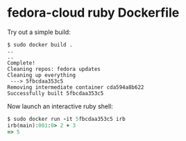 fedora-cloud ruby Dockerfile
============================

Try out a simple build:

```
$ sudo docker build .
..
..
Complete!
Cleaning repos: fedora updates
Cleaning up everything
 ---> 5fbcdaa353c5
Removing intermediate container cda594a8b622
Successfully built 5fbcdaa353c5
```

Now launch an interactive ruby shell:

``` ruby
$ sudo docker run -it 5fbcdaa353c5 irb
irb(main):001:0> 2 + 3
=> 5
```

